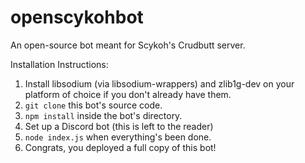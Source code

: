 # openscykohbot
An open-source bot meant for Scykoh's Crudbutt server.

Installation Instructions:
1. Install libsodium (via libsodium-wrappers) and zlib1g-dev on your platform of choice if you don't already have them.
2. `git clone` this bot's source code.
3. `npm install` inside the bot's directory.
4. Set up a Discord bot (this is left to the reader)
5. `node index.js` when everything's been done.
6. Congrats, you deployed a full copy of this bot!

